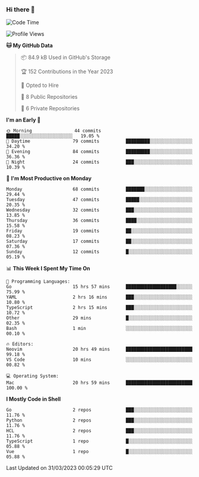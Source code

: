 ### Hi there 👋
<!--![visitors](https://visitor-badge.glitch.me/badge?page_id=d0zingcat)-->
<!--
**d0zingcat/d0zingcat** is a ✨ _special_ ✨ repository because its `README.md` (this file) appears on your GitHub profile.

Here are some ideas to get you started:

- 🔭 I’m currently working on ...
- 🌱 I’m currently learning ...
- 👯 I’m looking to collaborate on ...
- 🤔 I’m looking for help with ...
- 💬 Ask me about ...
- 📫 How to reach me: ...
- 😄 Pronouns: ...
- ⚡ Fun fact: ...
-->
<!--START_SECTION:waka-->
![Code Time](http://img.shields.io/badge/Code%20Time-2%2C458%20hrs%206%20mins-blue)

![Profile Views](http://img.shields.io/badge/Profile%20Views-5-blue)

**🐱 My GitHub Data** 

> 📦 84.9 kB Used in GitHub's Storage 
 > 
> 🏆 152 Contributions in the Year 2023
 > 
> 💼 Opted to Hire
 > 
> 📜 8 Public Repositories 
 > 
> 🔑 6 Private Repositories 
 > 
**I'm an Early 🐤** 

```text
🌞 Morning                44 commits          █████░░░░░░░░░░░░░░░░░░░░   19.05 % 
🌆 Daytime                79 commits          █████████░░░░░░░░░░░░░░░░   34.20 % 
🌃 Evening                84 commits          █████████░░░░░░░░░░░░░░░░   36.36 % 
🌙 Night                  24 commits          ███░░░░░░░░░░░░░░░░░░░░░░   10.39 % 
```
📅 **I'm Most Productive on Monday** 

```text
Monday                   68 commits          ███████░░░░░░░░░░░░░░░░░░   29.44 % 
Tuesday                  47 commits          █████░░░░░░░░░░░░░░░░░░░░   20.35 % 
Wednesday                32 commits          ███░░░░░░░░░░░░░░░░░░░░░░   13.85 % 
Thursday                 36 commits          ████░░░░░░░░░░░░░░░░░░░░░   15.58 % 
Friday                   19 commits          ██░░░░░░░░░░░░░░░░░░░░░░░   08.23 % 
Saturday                 17 commits          ██░░░░░░░░░░░░░░░░░░░░░░░   07.36 % 
Sunday                   12 commits          █░░░░░░░░░░░░░░░░░░░░░░░░   05.19 % 
```


📊 **This Week I Spent My Time On** 

```text
💬 Programming Languages: 
Go                       15 hrs 57 mins      ███████████████████░░░░░░   75.99 % 
YAML                     2 hrs 16 mins       ███░░░░░░░░░░░░░░░░░░░░░░   10.80 % 
TypeScript               2 hrs 15 mins       ███░░░░░░░░░░░░░░░░░░░░░░   10.72 % 
Other                    29 mins             █░░░░░░░░░░░░░░░░░░░░░░░░   02.35 % 
Bash                     1 min               ░░░░░░░░░░░░░░░░░░░░░░░░░   00.10 % 

🔥 Editors: 
Neovim                   20 hrs 49 mins      █████████████████████████   99.18 % 
VS Code                  10 mins             ░░░░░░░░░░░░░░░░░░░░░░░░░   00.82 % 

💻 Operating System: 
Mac                      20 hrs 59 mins      █████████████████████████   100.00 % 
```

**I Mostly Code in Shell** 

```text
Go                       2 repos             ███░░░░░░░░░░░░░░░░░░░░░░   11.76 % 
Python                   2 repos             ███░░░░░░░░░░░░░░░░░░░░░░   11.76 % 
HCL                      2 repos             ███░░░░░░░░░░░░░░░░░░░░░░   11.76 % 
TypeScript               1 repo              █░░░░░░░░░░░░░░░░░░░░░░░░   05.88 % 
Vue                      1 repo              █░░░░░░░░░░░░░░░░░░░░░░░░   05.88 % 
```




 Last Updated on 31/03/2023 00:05:29 UTC
<!--END_SECTION:waka-->

